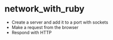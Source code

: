 # network_with_ruby

- Create a server and add it to a port with sockets
- Make a request from the browser
- Respond with HTTP